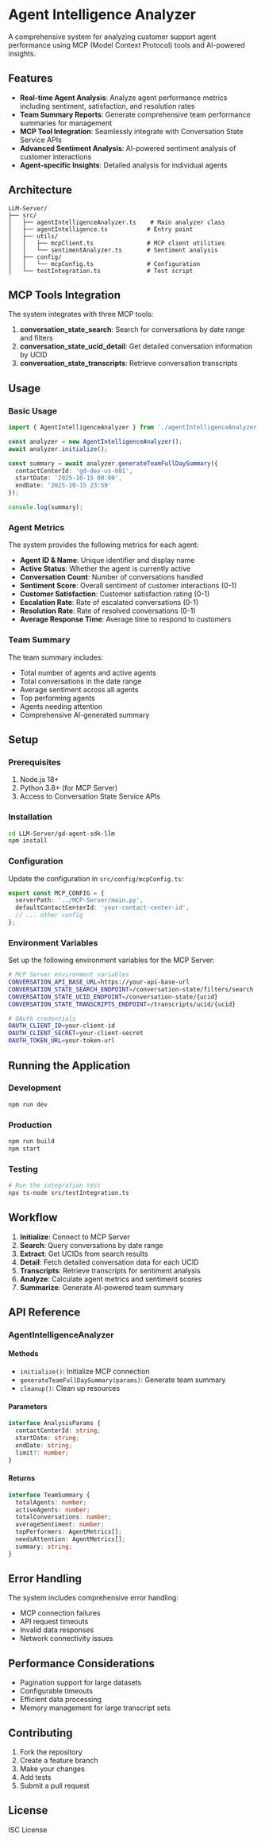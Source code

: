 # Agent Intelligence Analyzer

A comprehensive system for analyzing customer support agent performance using MCP (Model Context Protocol) tools and AI-powered insights.

## Features

- **Real-time Agent Analysis**: Analyze agent performance metrics including sentiment, satisfaction, and resolution rates
- **Team Summary Reports**: Generate comprehensive team performance summaries for management
- **MCP Tool Integration**: Seamlessly integrate with Conversation State Service APIs
- **Advanced Sentiment Analysis**: AI-powered sentiment analysis of customer interactions
- **Agent-specific Insights**: Detailed analysis for individual agents

## Architecture

```
LLM-Server/
├── src/
│   ├── agentIntelligenceAnalyzer.ts    # Main analyzer class
│   ├── agentIntelligence.ts           # Entry point
│   ├── utils/
│   │   ├── mcpClient.ts               # MCP client utilities
│   │   └── sentimentAnalyzer.ts       # Sentiment analysis
│   ├── config/
│   │   └── mcpConfig.ts               # Configuration
│   └── testIntegration.ts             # Test script
```

## MCP Tools Integration

The system integrates with three MCP tools:

1. **conversation_state_search**: Search for conversations by date range and filters
2. **conversation_state_ucid_detail**: Get detailed conversation information by UCID
3. **conversation_state_transcripts**: Retrieve conversation transcripts

## Usage

### Basic Usage

```typescript
import { AgentIntelligenceAnalyzer } from './agentIntelligenceAnalyzer';

const analyzer = new AgentIntelligenceAnalyzer();
await analyzer.initialize();

const summary = await analyzer.generateTeamFullDaySummary({
  contactCenterId: 'gd-dev-us-001',
  startDate: '2025-10-15 00:00',
  endDate: '2025-10-15 23:59'
});

console.log(summary);
```

### Agent Metrics

The system provides the following metrics for each agent:

- **Agent ID & Name**: Unique identifier and display name
- **Active Status**: Whether the agent is currently active
- **Conversation Count**: Number of conversations handled
- **Sentiment Score**: Overall sentiment of customer interactions (0-1)
- **Customer Satisfaction**: Customer satisfaction rating (0-1)
- **Escalation Rate**: Rate of escalated conversations (0-1)
- **Resolution Rate**: Rate of resolved conversations (0-1)
- **Average Response Time**: Average time to respond to customers

### Team Summary

The team summary includes:

- Total number of agents and active agents
- Total conversations in the date range
- Average sentiment across all agents
- Top performing agents
- Agents needing attention
- Comprehensive AI-generated summary

## Setup

### Prerequisites

1. Node.js 18+
2. Python 3.8+ (for MCP Server)
3. Access to Conversation State Service APIs

### Installation

```bash
cd LLM-Server/gd-agent-sdk-llm
npm install
```

### Configuration

Update the configuration in `src/config/mcpConfig.ts`:

```typescript
export const MCP_CONFIG = {
  serverPath: '../MCP-Server/main.py',
  defaultContactCenterId: 'your-contact-center-id',
  // ... other config
};
```

### Environment Variables

Set up the following environment variables for the MCP Server:

```bash
# MCP Server environment variables
CONVERSATION_API_BASE_URL=https://your-api-base-url
CONVERSATION_STATE_SEARCH_ENDPOINT=/conversation-state/filters/search
CONVERSATION_STATE_UCID_ENDPOINT=/conversation-state/{ucid}
CONVERSATION_STATE_TRANSCRIPTS_ENDPOINT=/transcripts/ucid/{ucid}

# OAuth credentials
OAUTH_CLIENT_ID=your-client-id
OAUTH_CLIENT_SECRET=your-client-secret
OAUTH_TOKEN_URL=your-token-url
```

## Running the Application

### Development

```bash
npm run dev
```

### Production

```bash
npm run build
npm start
```

### Testing

```bash
# Run the integration test
npx ts-node src/testIntegration.ts
```

## Workflow

1. **Initialize**: Connect to MCP Server
2. **Search**: Query conversations by date range
3. **Extract**: Get UCIDs from search results
4. **Detail**: Fetch detailed conversation data for each UCID
5. **Transcripts**: Retrieve transcripts for sentiment analysis
6. **Analyze**: Calculate agent metrics and sentiment scores
7. **Summarize**: Generate AI-powered team summary

## API Reference

### AgentIntelligenceAnalyzer

#### Methods

- `initialize()`: Initialize MCP connection
- `generateTeamFullDaySummary(params)`: Generate team summary
- `cleanup()`: Clean up resources

#### Parameters

```typescript
interface AnalysisParams {
  contactCenterId: string;
  startDate: string;
  endDate: string;
  limit?: number;
}
```

#### Returns

```typescript
interface TeamSummary {
  totalAgents: number;
  activeAgents: number;
  totalConversations: number;
  averageSentiment: number;
  topPerformers: AgentMetrics[];
  needsAttention: AgentMetrics[];
  summary: string;
}
```

## Error Handling

The system includes comprehensive error handling:

- MCP connection failures
- API request timeouts
- Invalid data responses
- Network connectivity issues

## Performance Considerations

- Pagination support for large datasets
- Configurable timeouts
- Efficient data processing
- Memory management for large transcript sets

## Contributing

1. Fork the repository
2. Create a feature branch
3. Make your changes
4. Add tests
5. Submit a pull request

## License

ISC License
